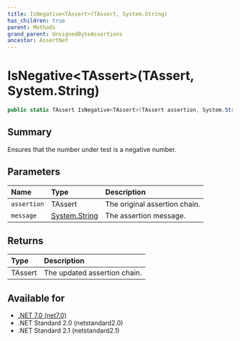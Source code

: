 ```yaml
---
title: IsNegative<TAssert>(TAssert, System.String)
has_children: true
parent: Methods
grand_parent: UnsignedByteAssertions
ancestor: AssertNet
---
```

# IsNegative&lt;TAssert&gt;(TAssert, System.String)

```csharp
public static TAssert IsNegative<TAssert>(TAssert assertion, System.String message);
```

## Summary
Ensures that the number under test is a negative number.

## Parameters
|Name|Type|Description|
|:-|:-|:-|
|`assertion`|TAssert|The original assertion chain.|
|`message`|[System.String](https://learn.microsoft.com/en-us/dotnet/api/system.string)|The assertion message.|

## Returns
|Type|Description|
|:-|:-|
|TAssert|The updated assertion chain.|

## Available for
- [.NET 7.0 (net7.0)](https://versionsof.net/core/7.0/)
- .NET Standard 2.0 (netstandard2.0)
- .NET Standard 2.1 (netstandard2.1)
